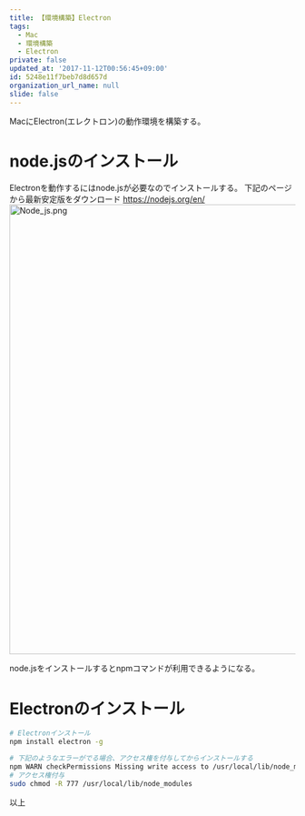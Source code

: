 ```yaml
---
title: 【環境構築】Electron
tags:
  - Mac
  - 環境構築
  - Electron
private: false
updated_at: '2017-11-12T00:56:45+09:00'
id: 5248e11f7beb7d8d657d
organization_url_name: null
slide: false
---
```

MacにElectron(エレクトロン)の動作環境を構築する。

# node.jsのインストール
Electronを動作するにはnode.jsが必要なのでインストールする。
下記のページから最新安定版をダウンロード
https://nodejs.org/en/
<img width="791" alt="Node_js.png" src="https://qiita-image-store.s3.amazonaws.com/0/59081/a78b61b0-88ba-2dec-a4ef-b4c938bad633.png">

node.jsをインストールするとnpmコマンドが利用できるようになる。

# Electronのインストール
```bash
# Electronインストール
npm install electron -g

# 下記のようなエラーがでる場合、アクセス権を付与してからインストールする
npm WARN checkPermissions Missing write access to /usr/local/lib/node_modules
# アクセス権付与
sudo chmod -R 777 /usr/local/lib/node_modules
```


以上
